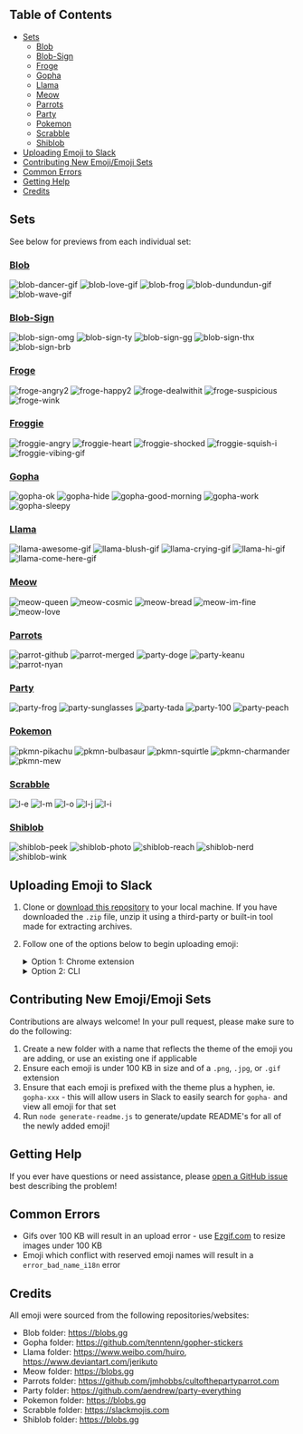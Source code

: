 ## Table of Contents

- [Sets](#Sets)
  - [Blob](#blob)
  - [Blob-Sign](#blob-sign)
  - [Froge](#froge)
  - [Gopha](#gopha)
  - [Llama](#llama)
  - [Meow](#meow)
  - [Parrots](#parrots)
  - [Party](#party)
  - [Pokemon](#pokemon)
  - [Scrabble](#scrabble)
  - [Shiblob](#shiblob)
- [Uploading Emoji to Slack](#Uploading-Emoji-to-Slack)
- [Contributing New Emoji/Emoji Sets](#Contributing-New-Emoji/Emoji-Sets)
- [Common Errors](#Common-Errors)
- [Getting Help](#Getting-Help)
- [Credits](#Credits)

## Sets

See below for previews from each individual set:

### [Blob](emoji/blob/README.md)

![blob-dancer-gif](emoji/blob/blob-dancer-gif.gif)
![blob-love-gif](emoji/blob/blob-love-gif.gif)
![blob-frog](emoji/blob/blob-frog.png)
![blob-dundundun-gif](emoji/blob/blob-dundundun-gif.gif)
![blob-wave-gif](emoji/blob/blob-wave-gif.gif)

### [Blob-Sign](emoji/blob-sign/README.md)

![blob-sign-omg](emoji/blob-sign/blob-sign-omg.png)
![blob-sign-ty](emoji/blob-sign/blob-sign-ty.png)
![blob-sign-gg](emoji/blob-sign/blob-sign-gg.png)
![blob-sign-thx](emoji/blob-sign/blob-sign-thx.png)
![blob-sign-brb](emoji/blob-sign/blob-sign-brb.png)

### [Froge](emoji/froge/README.md)

![froge-angry2](emoji/froge/froge-angry2.png)
![froge-happy2](emoji/froge/froge-happy2.gif)
![froge-dealwithit](emoji/froge/froge-dealwithit.png)
![froge-suspicious](emoji/froge/froge-suspicious.png)
![froge-wink](emoji/froge/froge-wink.gif)

### [Froggie](emoji/froggie/README.md)

![froggie-angry](emoji/froggie/froggie-angry.png)
![froggie-heart](emoji/froggie/froggie-heart.png)
![froggie-shocked](emoji/froggie/froggie-shocked.png)
![froggie-squish-i](emoji/froggie/froggie-squish-i.png)
![froggie-vibing-gif](emoji/froggie/froggie-vibing-gif.gif)

### [Gopha](emoji/gopha/README.md)

![gopha-ok](emoji/gopha/gopha-ok.png)
![gopha-hide](emoji/gopha/gopha-hide.png)
![gopha-good-morning](emoji/gopha/gopha-good-morning.png)
![gopha-work](emoji/gopha/gopha-work.png)
![gopha-sleepy](emoji/gopha/gopha-sleepy.png)

### [Llama](emoji/llamas/README.md)

![llama-awesome-gif](emoji/llamas/llama-awesome-gif.gif)
![llama-blush-gif](emoji/llamas/llama-blush-gif.gif)
![llama-crying-gif](emoji/llamas/llama-crying-gif.gif)
![llama-hi-gif](emoji/llamas/llama-hi-gif.gif)
![llama-come-here-gif](emoji/llamas/llama-come-here-gif.gif)

### [Meow](emoji/meow/README.md)

![meow-queen](emoji/meow/meow-queen.png)
![meow-cosmic](emoji/meow/meow-cosmic.png)
![meow-bread](emoji/meow/meow-bread.png)
![meow-im-fine](emoji/meow/meow-im-fine.png)
![meow-love](emoji/meow/meow-love.png)

### [Parrots](emoji/parrots/README.md)

![parrot-github](emoji/parrots/parrot-github.gif)
![parrot-merged](emoji/parrots/parrot-merged.gif)
![party-doge](emoji/parrots/party-doge.gif)
![party-keanu](emoji/parrots/party-keanu.gif)
![parrot-nyan](emoji/parrots/party-nyan.gif)

### [Party](emoji/party/README.md)

![party-frog](emoji/party/party-frog.png)
![party-sunglasses](emoji/party/party-sunglasses.png)
![party-tada](emoji/party/party-tada.png)
![party-100](emoji/party/party-100.png)
![party-peach](emoji/party/party-peach.png)

### [Pokemon](emoji/pokemon/README.md)

![pkmn-pikachu](emoji/pokemon/blob-pkmn-pikachu.png)
![pkmn-bulbasaur](emoji/pokemon/blob-pkmn-bulbasaur.png)
![pkmn-squirtle](emoji/pokemon/blob-pkmn-squirtle.png)
![pkmn-charmander](emoji/pokemon/blob-pkmn-charmander.png)
![pkmn-mew](emoji/pokemon/blob-pkmn-mew.png)

### [Scrabble](emoji/scrabble/README.md)

![l-e](emoji/scrabble/l-e.jpg)
![l-m](emoji/scrabble/l-m.jpg)
![l-o](emoji/scrabble/l-o.jpg)
![l-j](emoji/scrabble/l-j.jpg)
![l-i](emoji/scrabble/l-i.jpg)

### [Shiblob](emoji/shiblob/README.md)

![shiblob-peek](emoji/shiblob/shiblob-peek.png)
![shiblob-photo](emoji/shiblob/shiblob-photo.png)
![shiblob-reach](emoji/shiblob/shiblob-reach.png)
![shiblob-nerd](emoji/shiblob/shiblob-nerd.png)
![shiblob-wink](emoji/shiblob/shiblob-wink.png)

## Uploading Emoji to Slack

1.  Clone or [download this
    repository](https://github.com/SeanPrashad/slackmojis/archive/master.zip) to
    your local machine. If you have downloaded the `.zip` file, unzip it using a
    third-party or built-in tool made for extracting archives.
1.  Follow one of the options below to begin uploading emoji:

      <details>

      <summary>Option 1: Chrome extension</summary>

    1.  Open Chrome and browse to:

            chrome://extensions

    1.  Click on the `Load unpacked` button and select the `extension` folder from
        within this repository
    1.  Navigate to `$slackWorkspaceURL/customize/emoji`, where
        `$slackWorkspaceURL` is the URL of the Slack workspace

        **Note**: 20 emoji will be uploaded per minute - be patient!

        **Note**: This extension has been adapted from the [Neutral Face Emoji
        Tool](https://github.com/Fauntleroy/neutral-face-emoji-tools) and now lives
        [here](https://github.com/SeanPrashad/respectful-emoji-tool#respectful-emoji-tool)!

      </details>

      <details>

      <summary>Option 2: CLI</summary>

    1.  Install [slack-emoji-upload](https://github.com/sgreben/slack-emoji-upload)
    1.  Get an `xoxs-*` Slack token following
        [these instructions](https://github.com/jackellenberger/emojme#finding-a-slack-token).
        (_The team/email/password approach doesn't work, but token should_)
    1.  Stick the token in a variable, to keep it out of your shell history:

            read -s TOKEN $GENERATED_SLACK_TOKEN

    1.  Change to the directory you want to import emoji from
    1.  Run the following command, ensuring to substitute the name of your Slack
        workspace. The `xargs` prevents an open-files bug with an upload speed of
        one emoji every 4 seconds, or 15 per minute (_20 max as per Slack rate limits_):

            ls -1 | xargs -n 20 slack-emoji-upload -team $YOUR_SLACK_TEAM -token $GENERATED_SLACK_TOKEN -rate-limit 4s

      </details>

## Contributing New Emoji/Emoji Sets

Contributions are always welcome! In your pull request, please make sure to do
the following:

1. Create a new folder with a name that reflects the theme of the emoji you are
   adding, or use an existing one if applicable
1. Ensure each emoji is under 100 KB in size and of a `.png`, `.jpg`, or `.gif`
   extension
1. Ensure that each emoji is prefixed with the theme plus a hyphen, ie.
   `gopha-xxx` - this will allow users in Slack to easily search for `gopha-` and
   view all emoji for that set
1. Run `node generate-readme.js` to generate/update README's for all of the newly
   added emoji!

## Getting Help

If you ever have questions or need assistance, please [open a GitHub issue](https://github.com/SeanPrashad/slackmoji/issues/new) best
describing the problem!

## Common Errors

- Gifs over 100 KB will result in an upload error - use
  [Ezgif.com](https://ezgif.com/optimize) to resize images under 100 KB
- Emoji which conflict with reserved emoji names will
  result in a `error_bad_name_i18n` error

## Credits

All emoji were sourced from the following repositories/websites:

- Blob folder: https://blobs.gg
- Gopha folder: https://github.com/tenntenn/gopher-stickers
- Llama folder: https://www.weibo.com/huiro, https://www.deviantart.com/jerikuto
- Meow folder: https://blobs.gg
- Parrots folder: https://github.com/jmhobbs/cultofthepartyparrot.com
- Party folder: https://github.com/aendrew/party-everything
- Pokemon folder: https://blobs.gg
- Scrabble folder: https://slackmojis.com
- Shiblob folder: https://blobs.gg
